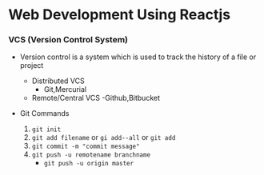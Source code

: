 # Web Development Using Reactjs #

### VCS (Version Control System)

+ Version control is a system which is used to track the history of a file or project
    - Distributed VCS
        - Git,Mercurial
    - Remote/Central VCS
        -Github,Bitbucket

+ Git Commands

    1.  `git init`
    2.   `git add filename` or `gi add--all` or `git add`
    3. `git commit -m "commit message"`
    4. `git push -u remotename branchname`
        - `git push -u origin master`